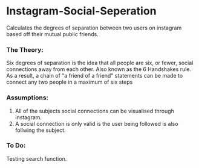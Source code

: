# Instagram-Social-Seperation
Calculates the degrees of separation between two users on instagram based off their mutual public friends.

### The Theory:
Six degrees of separation is the idea that all people are six, or fewer, social connections away from each other. Also known as the 6 Handshakes rule. As a result, a chain of "a friend of a friend" statements can be made to connect any two people in a maximum of six steps

### Assumptions:
1) All of the subjects social connections can be visualised through instagram.
2) A social connection is only valid is the user being followed is also follwing the subject.

### To Do:
Testing search function.
